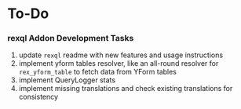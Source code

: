 # To-Do

### rexql Addon Development Tasks

1. update `rexql` readme with new features and usage instructions
2. implement yform tables resolver, like an all-round resolver for `rex_yform_table` to fetch data from YForm tables
3. implement QueryLogger stats
4. implement missing translations and check existing translations for consistency
